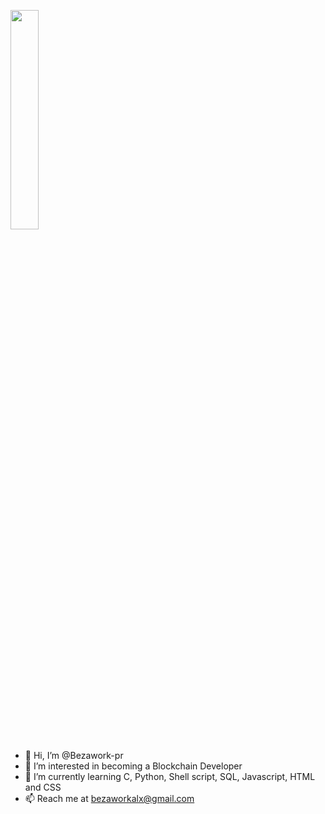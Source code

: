 <img src="https://user-images.githubusercontent.com/107026397/209769705-1926471c-b854-4d9b-bde2-8fb4b9ac3c3e.png" height = 30% width=30%> <br>
- 👋 Hi, I’m @Bezawork-pr
- 👀 I’m interested in becoming a Blockchain Developer
- 🌱 I’m currently learning C, Python, Shell script, SQL, Javascript, HTML and CSS
- 📫 Reach me at bezaworkalx@gmail.com

<!---
Bezawork-pr/Bezawork-pr is a ✨ special ✨ repository because its `README.md` (this file) appears on your GitHub profile.
You can click the Preview link to take a look at your changes.
--->
